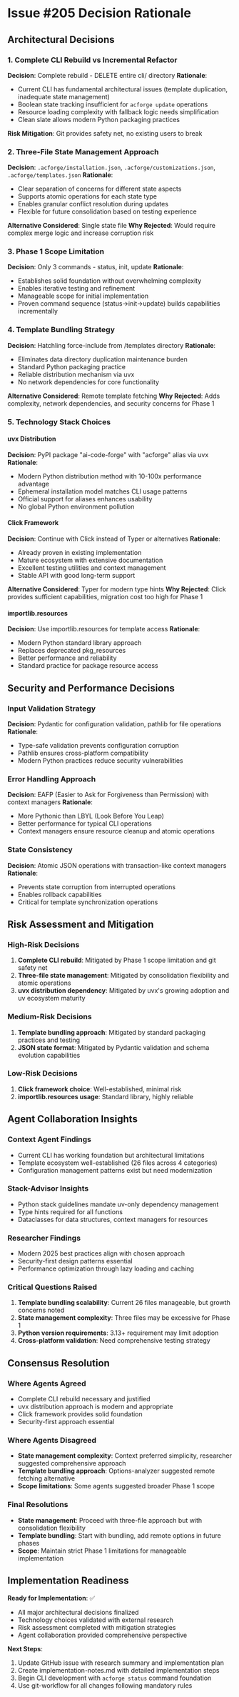 # Issue #205 Decision Rationale

## Architectural Decisions

### 1. Complete CLI Rebuild vs Incremental Refactor
**Decision**: Complete rebuild - DELETE entire cli/ directory
**Rationale**: 
- Current CLI has fundamental architectural issues (template duplication, inadequate state management)
- Boolean state tracking insufficient for `acforge update` operations
- Resource loading complexity with fallback logic needs simplification
- Clean slate allows modern Python packaging practices

**Risk Mitigation**: Git provides safety net, no existing users to break

### 2. Three-File State Management Approach
**Decision**: `.acforge/installation.json`, `.acforge/customizations.json`, `.acforge/templates.json`
**Rationale**:
- Clear separation of concerns for different state aspects
- Supports atomic operations for each state type
- Enables granular conflict resolution during updates
- Flexible for future consolidation based on testing experience

**Alternative Considered**: Single state file
**Why Rejected**: Would require complex merge logic and increase corruption risk

### 3. Phase 1 Scope Limitation
**Decision**: Only 3 commands - status, init, update
**Rationale**:
- Establishes solid foundation without overwhelming complexity
- Enables iterative testing and refinement
- Manageable scope for initial implementation
- Proven command sequence (status→init→update) builds capabilities incrementally

### 4. Template Bundling Strategy
**Decision**: Hatchling force-include from /templates directory
**Rationale**:
- Eliminates data directory duplication maintenance burden
- Standard Python packaging practice
- Reliable distribution mechanism via uvx
- No network dependencies for core functionality

**Alternative Considered**: Remote template fetching
**Why Rejected**: Adds complexity, network dependencies, and security concerns for Phase 1

### 5. Technology Stack Choices

#### uvx Distribution
**Decision**: PyPI package "ai-code-forge" with "acforge" alias via uvx
**Rationale**:
- Modern Python distribution method with 10-100x performance advantage
- Ephemeral installation model matches CLI usage patterns
- Official support for aliases enhances usability
- No global Python environment pollution

#### Click Framework
**Decision**: Continue with Click instead of Typer or alternatives
**Rationale**:
- Already proven in existing implementation
- Mature ecosystem with extensive documentation
- Excellent testing utilities and context management
- Stable API with good long-term support

**Alternative Considered**: Typer for modern type hints
**Why Rejected**: Click provides sufficient capabilities, migration cost too high for Phase 1

#### importlib.resources
**Decision**: Use importlib.resources for template access
**Rationale**:
- Modern Python standard library approach
- Replaces deprecated pkg_resources
- Better performance and reliability
- Standard practice for package resource access

## Security and Performance Decisions

### Input Validation Strategy
**Decision**: Pydantic for configuration validation, pathlib for file operations
**Rationale**:
- Type-safe validation prevents configuration corruption
- Pathlib ensures cross-platform compatibility
- Modern Python practices reduce security vulnerabilities

### Error Handling Approach
**Decision**: EAFP (Easier to Ask for Forgiveness than Permission) with context managers
**Rationale**:
- More Pythonic than LBYL (Look Before You Leap)
- Better performance for typical CLI operations
- Context managers ensure resource cleanup and atomic operations

### State Consistency
**Decision**: Atomic JSON operations with transaction-like context managers
**Rationale**:
- Prevents state corruption from interrupted operations
- Enables rollback capabilities
- Critical for template synchronization operations

## Risk Assessment and Mitigation

### High-Risk Decisions
1. **Complete CLI rebuild**: Mitigated by Phase 1 scope limitation and git safety net
2. **Three-file state management**: Mitigated by consolidation flexibility and atomic operations
3. **uvx distribution dependency**: Mitigated by uvx's growing adoption and uv ecosystem maturity

### Medium-Risk Decisions
1. **Template bundling approach**: Mitigated by standard packaging practices and testing
2. **JSON state format**: Mitigated by Pydantic validation and schema evolution capabilities

### Low-Risk Decisions
1. **Click framework choice**: Well-established, minimal risk
2. **importlib.resources usage**: Standard library, highly reliable

## Agent Collaboration Insights

### Context Agent Findings
- Current CLI has working foundation but architectural limitations
- Template ecosystem well-established (26 files across 4 categories)
- Configuration management patterns exist but need modernization

### Stack-Advisor Insights  
- Python stack guidelines mandate uv-only dependency management
- Type hints required for all functions
- Dataclasses for data structures, context managers for resources

### Researcher Findings
- Modern 2025 best practices align with chosen approach
- Security-first design patterns essential
- Performance optimization through lazy loading and caching

### Critical Questions Raised
1. **Template bundling scalability**: Current 26 files manageable, but growth concerns noted
2. **State management complexity**: Three files may be excessive for Phase 1
3. **Python version requirements**: 3.13+ requirement may limit adoption
4. **Cross-platform validation**: Need comprehensive testing strategy

## Consensus Resolution

### Where Agents Agreed
- Complete CLI rebuild necessary and justified
- uvx distribution approach is modern and appropriate
- Click framework provides solid foundation
- Security-first approach essential

### Where Agents Disagreed
- **State management complexity**: Context preferred simplicity, researcher suggested comprehensive approach
- **Template bundling approach**: Options-analyzer suggested remote fetching alternative
- **Scope limitations**: Some agents suggested broader Phase 1 scope

### Final Resolutions
- **State management**: Proceed with three-file approach but with consolidation flexibility
- **Template bundling**: Start with bundling, add remote options in future phases
- **Scope**: Maintain strict Phase 1 limitations for manageable implementation

## Implementation Readiness

**Ready for Implementation**: ✅
- All major architectural decisions finalized
- Technology choices validated with external research
- Risk assessment completed with mitigation strategies
- Agent collaboration provided comprehensive perspective

**Next Steps**:
1. Update GitHub issue with research summary and implementation plan
2. Create implementation-notes.md with detailed implementation steps
3. Begin CLI development with `acforge status` command foundation
4. Use git-workflow for all changes following mandatory rules